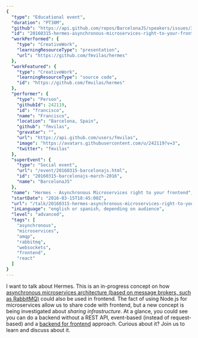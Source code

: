 ```yaml
---
{
  "type": "Educational event",
  "duration": "PT30M",
  "github": "https://api.github.com/repos/BarcelonaJS/speakers/issues/3",
  "id": "20160315-hermes-asynchronous-microservices-right-to-your-frontend",
  "workPerformed": {
    "type": "CreativeWork",
    "learningResourceType": "presentation",
    "url": "https://github.com/fmvilas/hermes"
  },
  "workFeatured": {
    "type": "CreativeWork",
    "learningResourceType": "source code",
    "id": "https://github.com/fmvilas/hermes"
  },
  "performer": {
    "type": "Person",
    "githubId": 242119,
    "id": "francisco",
    "name": "Francisco",
    "location": "Barcelona, Spain",
    "github": "fmvilas",
    "gravatar": "",
    "url": "https://api.github.com/users/fmvilas",
    "image": "https://avatars.githubusercontent.com/u/242119?v=3",
    "twitter": "fmvilas"
  },
  "superEvent": {
    "type": "Social event",
    "url": "/event/20160315-barcelonajs.html",
    "id": "20160315-barcelonajs-march-2016",
    "name": "BarcelonaJS"
  },
  "name": "Hermes - Asynchronous Microservices right to your frontend",
  "startDate": "2016-03-15T18:45:00Z",
  "url": "/talk/20160315-hermes-asynchronous-microservices-right-to-your-frontend.html",
  "inLanguage": "english or spanish, depending on audience",
  "level": "advanced",
  "tags": [
    "asynchronous",
    "microservices",
    "amqp",
    "rabbitmq",
    "websockets",
    "frontend",
    "react"
  ]
}
---
```



I want to talk about Hermes. This is an in-progress concept on how [asynchronous microservices architecture (based on message brokers, such as RabbitMQ)](http://www.slideshare.net/bpedro/asynchronous-microservices-in-nodejs) could also be used in frontend. The fact of using Node.js for microservices allow us to share code with frontend, but a new concept is being investigated about *sharing infrastructure*. At a glance, you could see you can do a backend without a REST API, event-based (instead of request-based) and a [backend for frontend](http://samnewman.io/patterns/architectural/bff/) approach. Curious about it? Join us to learn and discuss about it.
